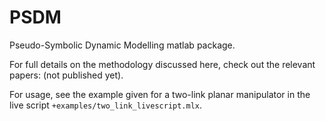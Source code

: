 # PSDM

Pseudo-Symbolic Dynamic Modelling matlab package.

For full details on the methodology discussed here, check out the relevant papers: (not published yet).

For usage, see the example given for a two-link planar manipulator in the live script ``+examples/two_link_livescript.mlx``.

